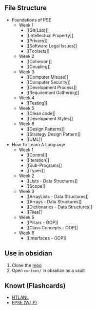 ## File Structure
- Foundations of PSE
	- Week 1
		- [[Git(Lab)]]
		- [[Intellectual Property]]
		- [[Privacy]]
		- [[Software Legal Issues]]
		- [[Toolsets]]
	- Week 2
		- [[Cohesion]]
		- [[Coupling]]
	- Week 3
		- [[Computer Misuse]]
		- [[Computer Security]]
		- [[Development Process]]
		- [[Requirement Gathering]]
	- Week 4
		- [[Testing]]
	- Week 5
		- [[Clean code]]
		- [[Development Styles]]
	- Week 6
		- [[Design Patterns]]
		- [[Strategy Design Pattern]]
		- [[UML]]
- How To Learn A Language
	- Week 1
		- [[Control]]
		- [[Iteration]]
		- [[Sub-Programs]]
		- [[Types]]
	- Week 2
		- [[Lists - Data Structures]]
		- [[Scope]]
	- Week 3
		- [[ArrayLists - Data Structures]]
		- [[Arrays - Data Structures]]
		- [[Dictionaries - Data Structures]]
		- [[Files]]
	- Week 5
		- [[Pillars - OOP]]
		- [[Class Concepts - OOP]]
	- Week 6
		- [[Interfaces - OOP]]
## Use in obsidian
1. Clone the [repo](https://github.com/ayan-ahmad/year-1-notes)
2. Open `content/` in obsidian as a vault
## Knowt (Flashcards)
- [HTLANL](https://knowt.com/folder/e390c133-d82c-4a8e-afe3-8f4637d2d7a9)
- [FPSE (W.I.P)](https://knowt.com/folder/43b4b6a0-37cc-4ab3-8e1b-87217741363d)
